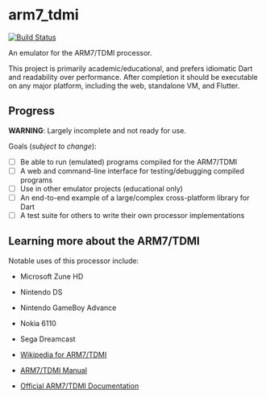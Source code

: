 # arm7_tdmi

[![Build Status](https://travis-ci.org/matanlurey/arm7_tdmi.svg?branch=master)](https://travis-ci.org/matanlurey/arm7_tdmi)

An emulator for the ARM7/TDMI processor.

This project is primarily academic/educational, and prefers idiomatic Dart and
readability over performance. After completion it should be executable on any
major platform, including the web, standalone VM, and Flutter.

## Progress

**WARNING**: Largely incomplete and not ready for use.

Goals (*subject to change*):

- [ ] Be able to run (emulated) programs compiled for the ARM7/TDMI
- [ ] A web and command-line interface for testing/debugging compiled programs
- [ ] Use in other emulator projects (educational only)
- [ ] An end-to-end example of a large/complex cross-platform library for Dart
- [ ] A test suite for others to write their own processor implementations

## Learning more about the ARM7/TDMI

Notable uses of this processor include:

* Microsoft Zune HD
* Nintendo DS
* Nintendo GameBoy Advance
* Nokia 6110
* Sega Dreamcast

* [Wikipedia for ARM7/TDMI][wiki]
* [ARM7/TDMI Manual][manual]
* [Official ARM7/TDMI Documentation][docs]

[wiki]: https://en.wikipedia.org/wiki/ARM7#ARM7TDMI
[manual]: http://www.atmel.com/images/ddi0029g_7tdmi_r3_trm.pdf
[docs]: https://www.scss.tcd.ie/~waldroj/3d1/arm_arm.pdf

